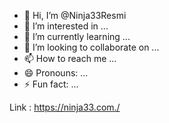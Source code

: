 - 👋 Hi, I’m @Ninja33Resmi
- 👀 I’m interested in ...
- 🌱 I’m currently learning ...
- 💞️ I’m looking to collaborate on ...
- 📫 How to reach me ...
- 😄 Pronouns: ...
- ⚡ Fun fact: ...

<!---
Ninja33Resmi/Ninja33Resmi is a ✨ special ✨ repository because its `README.md` (this file) appears on your GitHub profile.
You can click the Preview link to take a look at your changes.
--->
Link : https://ninja33.com./
